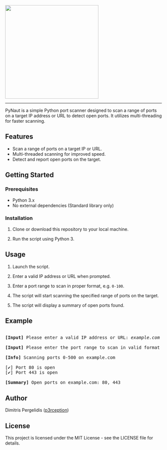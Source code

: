 <img src="https://i.imgur.com/0wNZnny.png" width=300>
<hr>

PyNaut is a simple Python port scanner designed to scan a range of ports on a target IP address or URL to detect open ports. It utilizes multi-threading for faster scanning.

## Features

- Scan a range of ports on a target IP or URL.
- Multi-threaded scanning for improved speed.
- Detect and report open ports on the target.

## Getting Started

### Prerequisites

- Python 3.x
- No external dependencies (Standard library only)

### Installation

1. Clone or download this repository to your local machine.
  
2. Run the script using Python 3.


## Usage

1. Launch the script.

2. Enter a valid IP address or URL when prompted.

3. Enter a port range to scan in proper format, e.g. `0-100`.

4. The script will start scanning the specified range of ports on the target.

5. The script will display a summary of open ports found.

## Example

<pre>

<b>[Input]</b> Please enter a valid IP address or URL: <em>example.com</em>

<b>[Input]</b> Please enter the port range to scan in valid format [e.g 0-100]: <em>0-500</em>

<b>[Info]</b> Scanning ports 0-500 on example.com

[✔] Port 80 is open
[✔] Port 443 is open

<b>[Summary]</b> Open ports on example.com: 80, 443
</pre>

## Author

Dimitris Pergelidis ([p3rception](https://github.com/p3rception))

## License

This project is licensed under the MIT License - see the LICENSE file for details.
